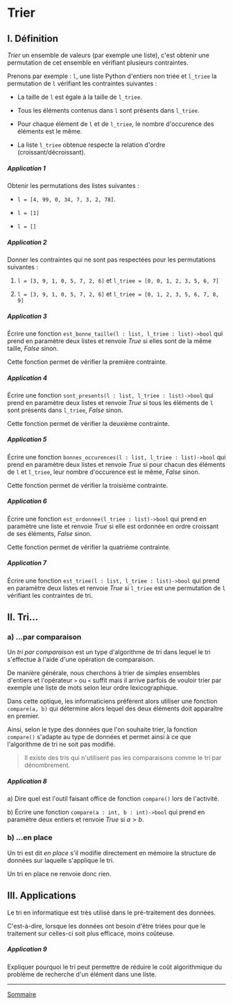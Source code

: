 # Trier

## I. Définition

*Trier* un ensemble de valeurs (par exemple une liste), c'est obtenir une permutation de cet ensemble en vérifiant plusieurs contraintes.

Prenons par exemple : `l`, une liste Python d'entiers non triée et `l_triee` la permutation de `l` vérifiant les contraintes suivantes :

- La taille de `l` est égale à la taille de `l_triee`.

- Tous les éléments contenus dans `l` sont présents dans `l_triee`.

- Pour chaque élément de `l` et de `l_triee`, le nombre d'occurence des éléments est le même.

- La liste `l_triee` obtenue respecte la relation d'ordre (croissant/décroissant).

##### Application 1

Obtenir les permutations des listes suivantes  :

- `l = [4, 99, 0, 34, 7, 3, 2, 78]`.

- `l = [1]`

- `l = []`

##### Application 2

Donner les contraintes qui ne sont pas respectées pour les permutations suivantes :

1) `l = [3, 9, 1, 0, 5, 7, 2, 6]` et `l_triee = [0, 0, 1, 2, 3, 5, 6, 7]`

2) `l = [3, 9, 1, 0, 5, 7, 2, 6]` et `l_triee = [0, 1, 2, 3, 5, 6, 7, 8, 9]`

##### Application 3

Écrire une fonction `est_bonne_taille(l : list, l_triee : list)->bool` qui prend en paramètre deux listes et renvoie $True$ si elles sont de la même taille, $False$ sinon.

Cette fonction permet de vérifier la première contrainte.

##### Application 4

Écrire une fonction `sont_presents(l : list, l_triee : list)->bool` qui prend en paramètre deux listes et renvoie $True$ si tous les éléments de `l` sont présents dans `l_triee`, $False$ sinon.

Cette fonction permet de vérifier la deuxième contrainte.

##### Application 5

Écrire une fonction `bonnes_occurences(l : list, l_triee : list)->bool` qui prend en paramètre deux listes et renvoie $True$ si pour chacun des éléments de `l` et `l_triee`, leur nombre d'occurence est le même, $False$ sinon.

Cette fonction permet de vérifier la troisième contrainte.

##### Application 6
Écrire une fonction `est_ordonnee(l_triee : list)->bool` qui prend en paramètre une liste et renvoie $True$ si elle est ordonnée en ordre croissant de ses éléments, $False$ sinon.

Cette fonction permet de vérifier la quatrième contrainte.

##### Application 7

Écrire une fonction `est_triee(l : list, l_triee : list)->bool` qui prend en paramètre deux listes et renvoie $True$ si `l_triee` est une permutation de `l` vérifiant les contraintes de tri.

## II. Tri...

### a) ...par comparaison

Un *tri par comparaison* est un type d'algorithme de tri dans lequel le tri s'effectue à l'aide d'une opération de comparaison. 

De manière générale, nous cherchons à trier de simples ensembles d'entiers et l'opérateur `>` ou `<` suffit mais il arrive parfois de vouloir trier par exemple une liste de mots selon leur ordre lexicographique.

Dans cette optique, les informaticiens préfèrent alors utiliser une fonction `compare(a, b)` qui détermine alors lequel des deux éléments doit apparaître en premier.

Ainsi, selon le type des données que l'on souhaite trier, la fonction `compare()` s'adapte au type de données et permet ainsi à ce que l'algorithme de tri ne soit pas modifié.

> Il existe des tris qui n'utilisent pas les comparaisons comme le tri par dénombrement.

##### Application 8

a) Dire quel est l'outil faisant office de fonction `compare()` lors de l'activité.

b) Écrire une fonction `compare(a : int, b : int)->bool` qui prend en paramètre deux entiers et renvoie $True$ si $a > b$.

### b) ...en place

Un tri est dit *en place* s'il modifie directement en mémoire la structure de données sur laquelle s'applique le tri.

Un tri en place ne renvoie donc rien.

## III. Applications 

Le tri en informatique est très utilisé dans le pré-traitement des données.

C'est-à-dire, lorsque les données ont besoin d'être triées pour que le traitement sur celles-ci soit plus efficace, moins coûteuse.

##### Application 9

Expliquer pourquoi le tri peut permettre de réduire le coût algorithmique du problème de recherche d'un élément dans une liste.

____________

[Sommaire](./../README.md)